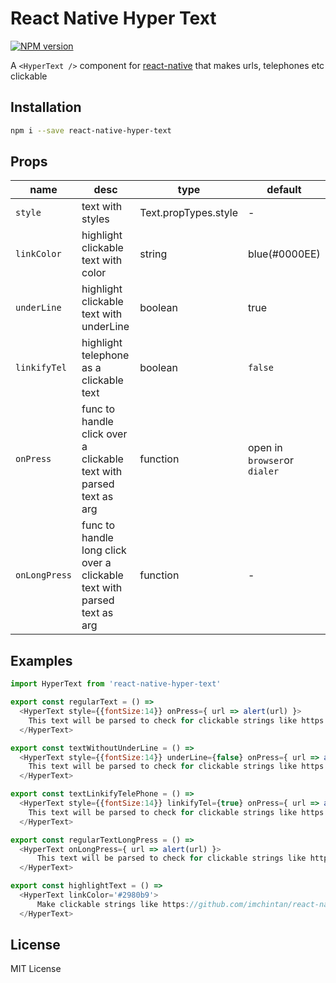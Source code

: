 # React Native Hyper Text
[![NPM version](https://badge.fury.io/js/react-native-hyper-text.svg)](http://badge.fury.io/js/react-native-hyper-text)

A `<HyperText />` component for [react-native](http://facebook.github.io/react-native/) that makes urls, telephones etc clickable

## Installation
```sh
npm i --save react-native-hyper-text
```

## Props
| name | desc | type | default
| --- | --- | --- | --- |
| `style` | text with styles | Text.propTypes.style | -
| `linkColor` | highlight clickable text with color | string | blue(#0000EE)
| `underLine` | highlight clickable text with underLine | boolean | true
| `linkifyTel` | highlight telephone as a clickable text | boolean | `false`
| `onPress` | func to handle click over a clickable text with parsed text as arg | function | open in `browser`or `dialer`
| `onLongPress` | func to handle long click over a clickable text with parsed text as arg | function | -

## Examples

```javascript
import HyperText from 'react-native-hyper-text'

export const regularText = () =>
  <HyperText style={{fontSize:14}} onPress={ url => alert(url) }>
    This text will be parsed to check for clickable strings like https://github.com/imchintan/react-native-hyper-text and made clickable.
  </HyperText>

export const textWithoutUnderLine = () =>
  <HyperText style={{fontSize:14}} underLine={false} onPress={ url => alert(url) }>
    This text will be parsed to check for clickable strings like https://github.com/imchintan/react-native-hyper-text and made clickable.
  </HyperText>

export const textLinkifyTelePhone = () =>
  <HyperText style={{fontSize:14}} linkifyTel={true} onPress={ url => alert(url) }>
    This text will be parsed to check for clickable strings like https://github.com/imchintan/react-native-hyper-text or +123 512 (1234) and made clickable.
  </HyperText>

export const regularTextLongPress = () =>
  <HyperText onLongPress={ url => alert(url) }>
      This text will be parsed to check for clickable strings like https://github.com/imchintan/react-native-hyper-text and made clickable for long click.
  </HyperText>

export const highlightText = () =>
  <HyperText linkColor='#2980b9'>    
      Make clickable strings like https://github.com/imchintan/react-native-hyper-text stylable
  </HyperText>

```

License
----
MIT License
